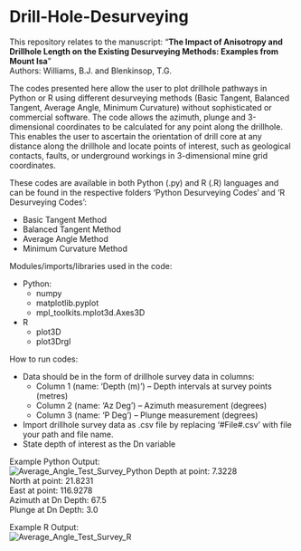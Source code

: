 # Drill-Hole-Desurveying

This repository relates to the manuscript: “**The Impact of Anisotropy and Drillhole Length on the Existing Desurveying Methods: Examples from Mount Isa**”  
Authors: Williams, B.J. and Blenkinsop, T.G.  

The codes presented here allow the user to plot drillhole pathways in Python or R using different desurveying methods (Basic Tangent, Balanced Tangent, Average Angle, Minimum Curvature) without sophisticated or commercial software. The code allows the azimuth, plunge and 3-dimensional coordinates to be calculated for any point along the drillhole. This enables the user to ascertain the orientation of drill core at any distance along the drillhole and locate points of interest, such as geological contacts, faults, or underground workings in 3-dimensional mine grid coordinates.

These codes are available in both Python (.py) and R (.R) languages and can be found in the respective folders ‘Python Desurveying Codes’ and ‘R Desurveying Codes’:
  * Basic Tangent Method
  * Balanced Tangent Method  
  * Average Angle Method  
  * Minimum Curvature Method

Modules/imports/libraries used in the code:
  * Python:
    * numpy
    * matplotlib.pyplot
    * mpl_toolkits.mplot3d.Axes3D
  * R
    *	plot3D
    *	plot3Drgl

How to run codes:
  * Data should be in the form of drillhole survey data in columns:
    *	Column 1 (name: ‘Depth (m)’) – Depth intervals at survey points (metres)
    *	Column 2 (name: ‘Az Deg’) – Azimuth measurement (degrees)
    *	Column 3 (name: ‘P Deg’) – Plunge measurement (degrees)
  * Import drillhole survey data as .csv file by replacing ‘#File#.csv’ with file your path and file name.
  *	State depth of interest as the Dn variable

Example Python Output:  
![Average_Angle_Test_Survey_Python](https://github.com/WilliamsB39/Drillhole-Desurveying/assets/65358801/4d5cb867-8b58-4709-804f-5552882150a3)
Depth at point: 7.3228  
North at point: 21.8231  
East at point: 116.9278  
Azimuth at Dn Depth: 67.5  
Plunge at Dn Depth: 3.0  

  
Example R Output:  
![Average_Angle_Test_Survey_R](https://github.com/WilliamsB39/Drillhole-Desurveying/assets/65358801/ae7583ae-178e-4d89-90ef-6b6ea8c2a0f1)
